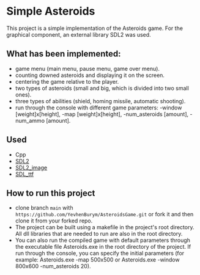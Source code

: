 # Simple Asteroids
This project is a simple implementation of the Asteroids game. 
For the graphical component, an external library SDL2 was used.
## What has been implemented:
- game menu (main menu, pause menu, game over menu).
- counting downed asteroids and displaying it on the screen.
- centering the game relative to the player.
- two types of asteroids (small and big, which is divided into two small ones).
- three types of abilities (shield, homing missile, automatic shooting).
- run through the console with different game parameters:
-window [weight]х[height], -map [weight]х[height], -num_asteroids [amount], -num_ammo [amount].
## Used
- Cpp
- [SDL2](https://github.com/libsdl-org/SDL)
- [SDL2_image](https://github.com/libsdl-org/SDL_image)
- [SDL_ttf](https://github.com/libsdl-org/SDL_ttf)
## How to run this project
 - clone branch `main` with `https://github.com/YevhenBurym/AsteroidsGame.git` or fork it and then clone it from your forked repo.
 - The project can be built using a makefile in the project's root directory. All dll libraries that are needed to run are also in the root directory.
 - You can also run the compiled game with default parameters through the executable file Asteroids.exe in the root directory of the project.
 If run through the console, you can specify the initial parameters (for example: Asteroids.exe -map 500x500 
 or Asteroids.exe -window 800x600 -num_asteroids 20).
